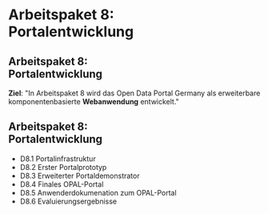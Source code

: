 # Arbeitspaket 8: <br/> Portalentwicklung

## Arbeitspaket 8: <br/> Portalentwicklung

**Ziel**: "In Arbeitspaket 8 wird das Open Data Portal Germany als erweiterbare
komponentenbasierte **Webanwendung** entwickelt."

## Arbeitspaket 8: <br/> Portalentwicklung

- D8.1 Portalinfrastruktur
- D8.2 Erster Portalprototyp
- D8.3 Erweiterter Portaldemonstrator
- D8.4 Finales OPAL-Portal
- D8.5 Anwenderdokumenation zum OPAL-Portal
- D8.6 Evaluierungsergebnisse

